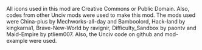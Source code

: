 All icons used in this mod are Creative Commons or Public Domain. Also, codes from other Unciv mods were used to make this mod. The mods used were China-plus by Mechworks-all-day and Bamboolord, Hack-land by kingkarna1, Brave-New-World by ravignir, Difficulty_Sandbox by paontv and Maid-Empire by ptliem007. Also, the Unciv code on github and mod-example were used.
